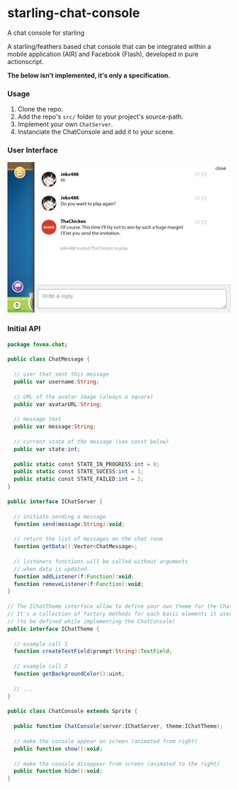# starling-chat-console
A chat console for starling

A starling/feathers based chat console that can be integrated within a mobile application (AIR) and Facebook (Flash), developed in pure actionscript.

**The below isn't implemented, it's only a specification.**

### Usage

1. Clone the repo.
1. Add the repo's `src/` folder to your project's source-path.
1. Implement your own `ChatServer`.
1. Instanciate the ChatConsole and add it to your scene.

### User Interface

![User Interface](doc/chat-spec.jpg)

### Initial API

```actionscript
package fovea.chat;

public class ChatMessage {

  // user that sent this message
  public var username:String;

  // URL of the avatar image (always a square)
  public var avatarURL:String;

  // message text
  public var message:String;

  // current state of the message (see const below)
  public var state:int;

  public static const STATE_IN_PROGRESS:int = 0;
  public static const STATE_SUCESS:int = 1;
  public static const STATE_FAILED:int = 2;
}

public interface IChatServer {

  // initiate sending a message
  function send(message:String):void;

  // return the list of messages on the chat room
  function getData():Vector<ChatMessage>;

  // listeners functions will be called without arguments
  // when data is updated.
  function addListener(f:Function):void;
  function removeListener(f:Function):void;
}

// The IChatTheme interface allow to define your own theme for the ChatConsole.
// It's a collection of factory methods for each basic elements it uses.
// (to be defined while implementing the ChatConsole)
public interface IChatTheme {

  // example call 1
  function createTextField(prompt:String):TextField;

  // example call 2
  function getBackgroundColor():uint;

  // ...
}

public class ChatConsole extends Sprite {

  public function ChatConsole(server:IChatServer, theme:IChatTheme);

  // make the console appear on screen (animated from right)
  public function show():void;

  // make the console disappear from screen (animated to the right)
  public function hide():void;
}
```
